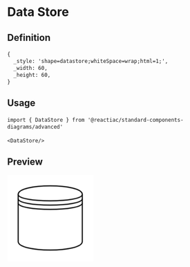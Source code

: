 # Data Store

## Definition

```
{
  _style: 'shape=datastore;whiteSpace=wrap;html=1;',
  _width: 60,
  _height: 60,
}
```

## Usage

```
import { DataStore } from '@reactiac/standard-components-diagrams/advanced'

<DataStore/>
```

## Preview

<img src="./data-store.png" width="200"/>
